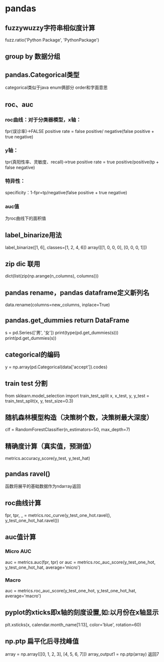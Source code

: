 # pandas
## fuzzywuzzy字符串相似度计算
fuzz.ratio('Python Package', 'PythonPackage')
## group by 数据分组

## pandas.Categorical类型
categorical类似于java enum俩部分 order和字面意思
## roc、auc
### roc曲线：对于分类器模型，x轴：
fpr(误诊率)->FALSE positive rate = false positive/ negative(false positive + true negative)
### y轴：
tpr(真阳性率、灵敏度、recall)->true positive rate = true positive/positive(tp + false negative)
### 特异性：
specificity：1-fpr=tp/negative(false positive + true negative)
### auc值
为roc曲线下的面积值
## label_binarize用法
label_binarize([1, 6], classes=[1, 2, 4, 6])
array([[1, 0, 0, 0],
       [0, 0, 0, 1]])
## zip dic 联用
dict(list(zip(np.arange(n_columns), columns)))
## pandas rename，pandas dataframe定义新列名
data.rename(columns=new_columns, inplace=True)
## pandas.get_dummies return DataFrame
s = pd.Series(['男', '女'])
print(type(pd.get_dummies(s)))
print(pd.get_dummies(s))
## categorical的编码
y = np.array(pd.Categorical(data['accept']).codes)
## train test 分割
from sklearn.model_selection import train_test_split
x, x_test, y, y_test = train_test_split(x, y, test_size=0.3)
## 随机森林模型构造（决策树个数，决策树最大深度）
clf = RandomForestClassifier(n_estimators=50, max_depth=7)
## 精确度计算（真实值，预测值）
metrics.accuracy_score(y_test, y_test_hat)
## pandas ravel()
函数将展平的基础数据作为ndarray返回
## roc曲线计算
fpr, tpr, _ = metrics.roc_curve(y_test_one_hot.ravel(), y_test_one_hot_hat.ravel())
## auc值计算 
### Micro AUC
auc = metrics.auc(fpr, tpr) or  auc = metrics.roc_auc_score(y_test_one_hot, y_test_one_hot_hat, average='micro')
### Macro 
auc = metrics.roc_auc_score(y_test_one_hot, y_test_one_hot_hat, average='macro')
## pyplot的xticks即x轴的刻度设置,如:以月份在x轴显示
plt.xsticks(x, calendar.month_name[1:13], color='blue', rotation=60)
## np.ptp 扁平化后寻找峰值
array = np.array([[0, 1, 2, 3], [4, 5, 6, 7]])
array_output1 = np.ptp(array)
返回7
